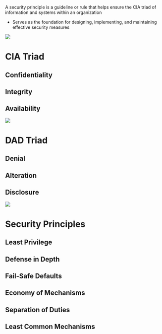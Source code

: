A security principle is a guideline or rule that helps ensure the CIA triad of information and systems within an organization

* Serves as the foundation for designing, implementing, and maintaining effective security measures

![](https://github.com/JonmarCorpuz/SecondBrain/blob/main/Assets/Whitespace.png)

# CIA Triad

## Confidentiality

## Integrity

## Availability

![](https://github.com/JonmarCorpuz/SecondBrain/blob/main/Assets/Whitespace.png)

# DAD Triad

## Denial

## Alteration

## Disclosure

![](https://github.com/JonmarCorpuz/SecondBrain/blob/main/Assets/Whitespace.png)

# Security Principles

## Least Privilege

## Defense in Depth

## Fail-Safe Defaults

## Economy of Mechanisms

## Separation of Duties

## Least Common Mechanisms
